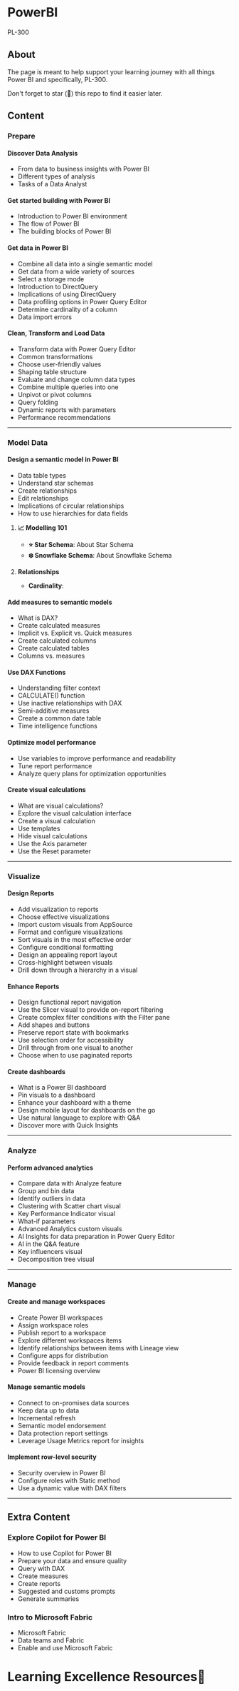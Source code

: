 # PowerBI

PL-300


## About

The page is meant to help support your learning journey with all things Power BI and specifically, PL-300.

Don't forget to star (🌟) this repo to find it easier later.

## Content

### Prepare

#### Discover Data Analysis

- From data to business insights with Power BI
- Different types of analysis
- Tasks of a Data Analyst


#### Get started building with Power BI

- Introduction to Power BI environment
- The flow of Power BI
- The building blocks of Power BI

#### Get data in Power BI

- Combine all data into a single semantic model
- Get data from a wide variety of sources
- Select a storage mode
- Introduction to DirectQuery
- Implications of using DirectQuery
- Data profiling options in Power Query Editor
- Determine cardinality of a column
- Data import errors
  
#### Clean, Transform and Load Data

- Transform data with Power Query Editor
- Common transformations
- Choose user-friendly values
- Shaping table structure
- Evaluate and change column data types
- Combine multiple queries into one
- Unpivot or pivot columns
- Query folding
- Dynamic reports with parameters
- Performance recommendations
-------------------------------------

### Model Data

#### Design a semantic model in Power BI
- Data table types
- Understand star schemas
- Create relationships
- Edit relationships
- Implications of circular relationships
- How to use hierarchies for data fields

1. **📈 Modelling 101**
   - **⭐ Star Schema**: About Star Schema
   - **❄️ Snowflake Schema**: About Snowflake Schema

2. **Relationships**
   - **Cardinality**: 

#### Add measures to semantic models
- What is DAX?
- Create calculated measures
- Implicit vs. Explicit vs. Quick measures
- Create calculated columns
- Create calculated tables
- Columns vs. measures

#### Use DAX Functions
- Understanding filter context
- CALCULATE() function
- Use inactive relationships with DAX
- Semi-additive measures
- Create a common date table
- Time intelligence functions
  
#### Optimize model performance

- Use variables to improve performance and readability
- Tune report performance
- Analyze query plans for optimization opportunities

  
#### Create visual calculations
- What are visual calculations?
- Explore the visual calculation interface
- Create a visual calculation
- Use templates
- Hide visual calculations
- Use the Axis parameter
- Use the Reset parameter
-------------------------

### Visualize
#### Design Reports
- Add visualization to reports
- Choose effective visualizations
- Import custom visuals from AppSource
- Format and configure visualizations
- Sort visuals in the most effective order
- Configure conditional formatting
- Design an appealing report layout
- Cross-highlight between visuals
- Drill down through a hierarchy in a visual
  
#### Enhance Reports
- Design functional report navigation
- Use the Slicer visual to provide on-report filtering
- Create complex filter conditions with the Filter pane
- Add shapes and buttons
- Preserve report state with bookmarks
- Use selection order for accessibility
- Drill through from one visual to another
- Choose when to use paginated reports
  
#### Create dashboards
- What is a Power BI dashboard
- Pin visuals to a dashboard
- Enhance your dashboard with a theme
- Design mobile layout for dashboards on the go
- Use natural language to explore with Q&A
- Discover more with Quick Insights
---------------------------

### Analyze
#### Perform advanced analytics
- Compare data with Analyze feature
- Group and bin data
- Identify outliers in data
- Clustering with Scatter chart visual
- Key Performance Indicator visual
- What-if parameters
- Advanced Analytics custom visuals
- AI Insights for data preparation in Power Query Editor
- AI in the Q&A feature
- Key influencers visual
- Decomposition tree visual
-----------------------------------------------
  
### Manage
#### Create and manage workspaces
- Create Power BI workspaces
- Assign workspace roles
- Publish report to a workspace
- Explore different workspaces items
- Identify relationships between items with Lineage view
- Configure apps for distribution
- Provide feedback in report comments
- Power BI licensing overview

#### Manage semantic models
- Connect to on-promises data sources
- Keep data up to data
- Incremental refresh
- Semantic model endorsement
- Data protection report settings
- Leverage Usage Metrics report for insights
  
#### Implement row-level security
- Security overview in Power BI
- Configure roles with Static method
- Use a dynamic value with DAX filters
--------------------------------------

## Extra Content
### Explore Copilot for Power BI
- How to use Copilot for Power BI
- Prepare your data and ensure quality
- Query with DAX
- Create measures
- Create reports
- Suggested and customs prompts
- Generate summaries
  
### Intro to Microsoft Fabric
- Microsoft Fabric
- Data teams and Fabric
- Enable and use Microsoft Fabric
  
# Learning Excellence Resources📒




